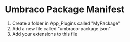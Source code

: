 # Umbraco Package Manifest

1. Create a folder in App\_Plugins called "MyPackage"
2. Add a new file called "umbraco-package.json"
3. Add your extensions to this file
